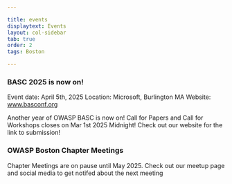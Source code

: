 ```yaml
---

title: events
displaytext: Events
layout: col-sidebar
tab: true
order: 2
tags: Boston

---
```


### BASC 2025 is now on!

Event date: April 5th, 2025
Location: Microsoft, Burlington MA
Website: www.basconf.org

Another year of OWASP BASC is now on! Call for Papers and Call for Workshops closes on Mar 1st 2025 Midnight! Check out our website for the link to submission!


### OWASP Boston Chapter Meetings
Chapter Meetings are on pause until May 2025. Check out our meetup page and social media to get notifed about the next meeting
